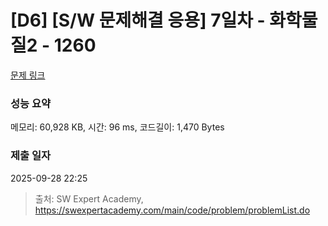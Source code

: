 # [D6] [S/W 문제해결 응용] 7일차 - 화학물질2 - 1260 

[문제 링크](https://swexpertacademy.com/main/code/problem/problemDetail.do?contestProbId=AV18OR16IuUCFAZN) 

### 성능 요약

메모리: 60,928 KB, 시간: 96 ms, 코드길이: 1,470 Bytes

### 제출 일자

2025-09-28 22:25



> 출처: SW Expert Academy, https://swexpertacademy.com/main/code/problem/problemList.do